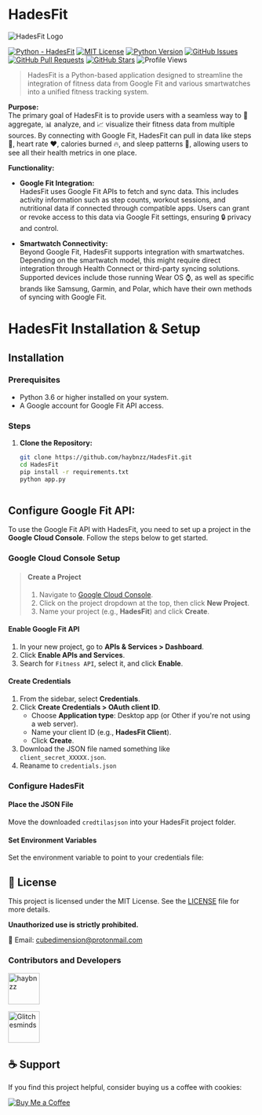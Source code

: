 # HadesFit

![HadesFit Logo](https://github.com/haybnzz/HadesFit/blob/main/HadesFit.png?raw=true)

[![Python - HadesFit](https://img.shields.io/static/v1?label=Python&message=HadesFit&style=for-the-badge&logo=python&logoSize=auto&labelColor=4B4453&color=FF6F61)](https://github.com/haybnzz/HadesFit)
[![MIT License](https://img.shields.io/static/v1?label=License&message=MIT&style=for-the-badge&logo=open-source-initiative&logoSize=auto&labelColor=4B4453&color=FFD166)](https://github.com/haybnzz/HadesFit/blob/main/LICENSE)
[![Python Version](https://img.shields.io/static/v1?label=Python&message=3.6%2B&style=for-the-badge&logo=python&logoSize=auto&labelColor=4B4453&color=06D6A0)](https://www.python.org/downloads/)
[![GitHub Issues](https://img.shields.io/github/issues/haybnzz/HadesFit?style=for-the-badge&logo=github&logoSize=auto&labelColor=4B4453&color=118AB2)](https://github.com/haybnzz/HadesFit/issues)
[![GitHub Pull Requests](https://img.shields.io/github/issues-pr/haybnzz/HadesFit?style=for-the-badge&logo=github&logoSize=auto&labelColor=4B4453&color=073B4C)](https://github.com/haybnzz/HadesFit/pulls)
[![GitHub Stars](https://img.shields.io/github/stars/haybnzz/HadesFit?style=for-the-badge&logo=github&logoSize=auto&labelColor=4B4453&color=EF476F)](https://github.com/haybnzz/HadesFit/stargazers)
![Profile Views](https://komarev.com/ghpvc/?username=haybnzz&style=for-the-badge&logo=github&logoSize=auto&labelColor=4B4453&color=FFD166)





>HadesFit is a Python-based application designed to streamline the integration of fitness data from Google Fit and various smartwatches into a unified fitness tracking system. 

**Purpose:**  
The primary goal of HadesFit is to provide users with a seamless way to 🔄 aggregate, 📊 analyze, and 📈 visualize their fitness data from multiple sources. By connecting with Google Fit, HadesFit can pull in data like steps 🚶, heart rate ❤️, calories burned 🔥, and sleep patterns 🛌, allowing users to see all their health metrics in one place.

**Functionality:**

- **Google Fit Integration:**  
  HadesFit uses Google Fit APIs to fetch and sync data. This includes activity information such as step counts, workout sessions, and nutritional data if connected through compatible apps. Users can grant or revoke access to this data via Google Fit settings, ensuring 🔒 privacy and control.

- **Smartwatch Connectivity:**  
  Beyond Google Fit, HadesFit supports integration with smartwatches. Depending on the smartwatch model, this might require direct integration through Health Connect or third-party syncing solutions. Supported devices include those running Wear OS ⌚, as well as specific brands like Samsung, Garmin, and Polar, which have their own methods of syncing with Google Fit.


# HadesFit Installation & Setup

## Installation

### Prerequisites
- Python 3.6 or higher installed on your system.
- A Google account for Google Fit API access.

### Steps

1. **Clone the Repository:**
   ```bash
   git clone https://github.com/haybnzz/HadesFit.git
   cd HadesFit
   pip install -r requirements.txt
   python app.py



## Configure Google Fit API:
To use the Google Fit API with HadesFit, you need to set up a project in the **Google Cloud Console**. Follow the steps below to get started.



### Google Cloud Console Setup

>#### **Create a Project**
>1. Navigate to [Google Cloud Console](https://console.cloud.google.com/).
>2. Click on the project dropdown at the top, then click **New Project**.
>3. Name your project (e.g., **HadesFit**) and click **Create**.

#### **Enable Google Fit API**

1. In your new project, go to **APIs & Services > Dashboard**.
2. Click **Enable APIs and Services**.
3. Search for `Fitness API`, select it, and click **Enable**.

#### **Create Credentials**
1. From the sidebar, select **Credentials**.
2. Click **Create Credentials > OAuth client ID**.
    - Choose **Application type**: Desktop app (or Other if you're not using a web server).
    - Name your client ID (e.g., **HadesFit Client**).
    - Click **Create**.
3. Download the JSON file named something like `client_secret_XXXXX.json`.
4. Reaname to `credentials.json`


### **Configure HadesFit**

#### **Place the JSON File**
Move the downloaded `credtilasjson` into your HadesFit project folder.

#### **Set Environment Variables**
Set the environment variable to point to your credentials file:





## 📜 License

This project is licensed under the MIT License. See the [LICENSE](LICENSE) file for more details.

**Unauthorized use is strictly prohibited.**

📧 Email: cubedimension@protonmail.com  



### Contributors and Developers

[<img src="https://avatars.githubusercontent.com/u/67865621?s=64&v=4" width="64" height="64" alt="haybnzz">](https://github.com/haybnzz)  

[<img src="https://avatars.githubusercontent.com/u/144106684?s=64&v=4" width="64" height="64" alt="Glitchesminds">](https://github.com/Glitchesminds)

## ☕ Support

If you find this project helpful, consider buying us a coffee with cookies:

[![Buy Me a Coffee](https://img.shields.io/badge/Buy%20Me%20a%20Coffee-%23FFDD00?style=for-the-badge&logo=ko-fi&logoColor=white)](https://ko-fi.com/codeglitch)

